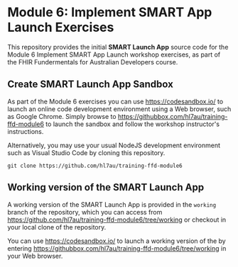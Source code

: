 # Module 6: Implement SMART App Launch Exercises 
This repository provides the initial **SMART Launch App** source code for the Module 6 Implement SMART App Launch workshop exercises, as part of the FHIR Fundermentals for Australian Developers course.

## Create SMART Launch App Sandbox
As part of the Module 6 exercises you can use https://codesandbox.io/ to launch an online code development environment using a Web browser, such as Google Chrome. Simply browse to https://githubbox.com/hl7au/training-ffd-module6 to launch the sandbox and follow the workshop instructor's instructions.

Alternatively, you may use your usual NodeJS development environment such as Visual Studio Code by cloning this repository. 

    git clone https://github.com/hl7au/training-ffd-module6


## Working version of the SMART Launch App
A working version of the SMART Launch App is provided in the `working` branch of the repository, which you can access from https://github.com/hl7au/training-ffd-module6/tree/working or checkout in your local clone of the repository.

You can use https://codesandbox.io/ to launch a working version of the by entering https://githubbox.com/hl7au/training-ffd-module6/tree/working in your Web browser.
